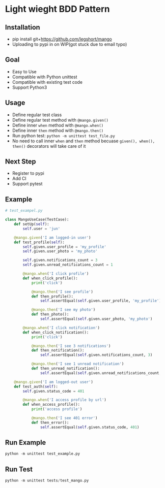 # Light wieght BDD Pattern

## Installation
* pip install git+https://github.com/legshort/mango
* Uploading to pypi in on WIP(got stuck due to email typo)

## Goal
* Easy to Use
* Compatible with Python unittest
* Compatible with existing test code
* Support Python3

## Usage
* Define regular test class
* Define regular test method with `@mango.given()`
* Define inner `when` method with `@mango.when()`
* Define inner `then` method with `@mango.then()`
* Run python test: `python -m unittest test_file.py`
* No need to call inner `when` and `then` method becuase `given(), when(), then()` decorators will take care of it

## Next Step
* Register to pypi
* Add CI
* Support pytest

## Example
```python
# test_exampel.py

class MangoUseCase(TestCase):
    def setUp(self):
        self.user = 'jun'

    @mango.given('I am logged-in user')
    def test_profile(self):
        self.given.user_profile = 'my_profile'
        self.given.user_photo = 'my_photo'

        self.given.notifications_count = 3
        self.given.unread_notifications_count = 1

        @mango.when('I click profile')
        def when_click_profile():
            print('click')

            @mango.then('I see profile')
            def then_profile():
                self.assertEqual(self.given.user_profile, 'my_profile')

            @mango.then('I see my photo')
            def then_photo():
                self.assertEqual(self.given.user_photo, 'my_photo')

        @mango.when('I click notification')
        def when_click_notification():
            print('click')

            @mango.then('I see 3 notifications')
            def then_notification():
                self.assertEqual(self.given.notifications_count, 3)

            @mango.then('I see 1 unread notification')
            def then_unread_notification():
                self.assertEqual(self.given.unread_notifications_count, 1)

    @mango.given('I am logged-out user')
    def test_auth(self):
        self.given.status_code = 401

        @mango.when('I access profile by url')
        def when_access_profile():
            print('access profile')

            @mango.then('I see 401 error')
            def then_error():
                self.assertEqual(self.given.status_code, 401)

```

## Run Example
```python
python -m unittest test_example.py
```

## Run Test
```python
python -m unittest tests/test_mango.py
```
